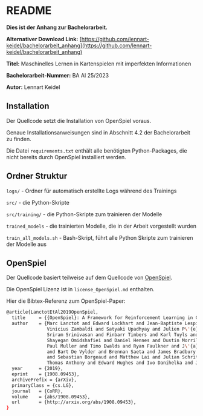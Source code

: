 # README

**Dies ist der Anhang zur Bachelorarbeit.**

**Alternativer Download Link:** [https://github.com/lennart-keidel/bachelorarbeit_anhang](https://github.com/lennart-keidel/bachelorarbeit_anhang)

**Titel:** Maschinelles Lernen in Kartenspielen mit imperfekten Informationen

**Bachelorarbeit-Nummer:**  BA AI 25/2023

**Autor:** Lennart Keidel

## Installation

Der Quellcode setzt die Installation von OpenSpiel voraus.

Genaue Installationsanweisungen sind in Abschnitt 4.2 der Bachelorarbeit zu finden.

Die Datei `requirements.txt` enthält alle benötigten Python-Packages, die nicht bereits durch OpenSpiel installiert werden.

## Ordner Struktur

`logs/` - Ordner für automatisch erstellte Logs während des Trainings

`src/` - die Python-Skripte

`src/training/` - die Python-Skripte zum trainieren der Modelle

`trained_models` - die trainierten Modelle, die in der Arbeit vorgestellt wurden

`train_all_models.sh` - Bash-Skript, führt alle Python Skripte zum trainieren der Modelle aus

## OpenSpiel

Der Quellcode basiert teilweise auf dem Quellcode von [OpenSpiel](https://github.com/deepmind/open_spiel).

Die OpenSpiel Lizenz ist in `license_OpenSpiel.md` enthalten.

Hier die Bibtex-Referenz zum OpenSpiel-Paper:

```bash
@article{LanctotEtAl2019OpenSpiel,
  title     = {{OpenSpiel}: A Framework for Reinforcement Learning in Games},
  author    = {Marc Lanctot and Edward Lockhart and Jean-Baptiste Lespiau and
               Vinicius Zambaldi and Satyaki Upadhyay and Julien P\'{e}rolat and
               Sriram Srinivasan and Finbarr Timbers and Karl Tuyls and
               Shayegan Omidshafiei and Daniel Hennes and Dustin Morrill and
               Paul Muller and Timo Ewalds and Ryan Faulkner and J\'{a}nos Kram\'{a}r
               and Bart De Vylder and Brennan Saeta and James Bradbury and David Ding
               and Sebastian Borgeaud and Matthew Lai and Julian Schrittwieser and
               Thomas Anthony and Edward Hughes and Ivo Danihelka and Jonah Ryan-Davis},
  year      = {2019},
  eprint    = {1908.09453},
  archivePrefix = {arXiv},
  primaryClass = {cs.LG},
  journal   = {CoRR},
  volume    = {abs/1908.09453},
  url       = {http://arxiv.org/abs/1908.09453},
}
```